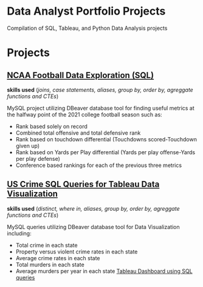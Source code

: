 # Data Analyst Portfolio Projects

Compilation of SQL, Tableau, and Python Data Analysis projects

# Projects

## [NCAA Football Data Exploration (SQL)](https://github.com/maskrap97/DataAnalystPortfolioProjects/blob/main/MidSeasonEDA.sql)
**skills used** (*joins, case statements, aliases, group by, order by, agreggate functions and CTEs*)

MySQL project utilizing DBeaver database tool for finding useful metrics at the halfway point of the 2021 college football season such as:

* Rank based solely on record
* Combined total offensive and total defensive rank
* Rank based on touchdown differential (Touchdowns scored-Touchdown given up)
* Rank based on Yards per Play differential (Yards per play offense-Yards per play defense)
* Conference based rankings for each of the previous three metrics

## [US Crime SQL Queries for Tableau Data Visualization](https://github.com/maskrap97/DataAnalystPortfolioProjects/blob/main/UScrime_Tableau.sql)
**skills used** (*distinct, where in, aliases, group by, order by, agreggate functions and CTEs*)

MySQL queries utilizing DBeaver database tool for Data Visualization including:

* Total crime in each state
* Property versus violent crime rates in each state
* Average crime rates in each state
* Total murders in each state
* Average murders per year in each state
[Tableau Dashboard using SQL queries](https://public.tableau.com/app/profile/sam.park1295/viz/UnitedStatesCrime1960-2019/UnitedStatesCrime)
